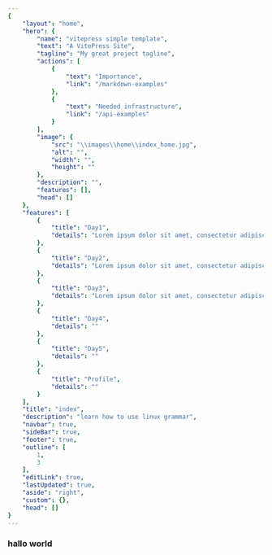 ```yaml
---
{
    "layout": "home",
    "hero": {
        "name": "vitepress simple template",
        "text": "A VitePress Site",
        "tagline": "My great project tagline",
        "actions": [
            {
                "text": "Importance",
                "link": "/markdown-examples"
            },
            {
                "text": "Needed infrastructure",
                "link": "/api-examples"
            }
        ],
        "image": {
            "src": "\\images\\home\\index_home.jpg",
            "alt": "",
            "width": "",
            "height": ""
        },
        "description": "",
        "features": [],
        "head": []
    },
    "features": [
        {
            "title": "Day1",
            "details": "Lorem ipsum dolor sit amet, consectetur adipiscing elit"
        },
        {
            "title": "Day2",
            "details": "Lorem ipsum dolor sit amet, consectetur adipiscing elit"
        },
        {
            "title": "Day3",
            "details": "Lorem ipsum dolor sit amet, consectetur adipiscing elit"
        },
        {
            "title": "Day4",
            "details": ""
        },
        {
            "title": "Day5",
            "details": ""
        },
        {
            "title": "Profile",
            "details": ""
        }
    ],
    "title": "index",
    "description": "learn how to use linux grammar",
    "navbar": true,
    "sideBar": true,
    "footer": true,
    "outline": [
        1,
        3
    ],
    "editLink": true,
    "lastUpdated": true,
    "aside": "right",
    "custom": {},
    "head": []
}
---
```


### hallo world
